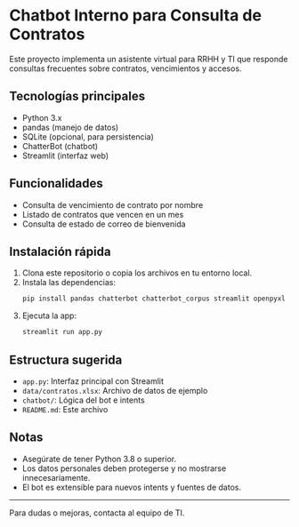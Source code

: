 # Chatbot Interno para Consulta de Contratos

Este proyecto implementa un asistente virtual para RRHH y TI que responde consultas frecuentes sobre contratos, vencimientos y accesos.

## Tecnologías principales
- Python 3.x
- pandas (manejo de datos)
- SQLite (opcional, para persistencia)
- ChatterBot (chatbot)
- Streamlit (interfaz web)

## Funcionalidades
- Consulta de vencimiento de contrato por nombre
- Listado de contratos que vencen en un mes
- Consulta de estado de correo de bienvenida

## Instalación rápida
1. Clona este repositorio o copia los archivos en tu entorno local.
2. Instala las dependencias:
   ```bash
   pip install pandas chatterbot chatterbot_corpus streamlit openpyxl
   ```
3. Ejecuta la app:
   ```bash
   streamlit run app.py
   ```

## Estructura sugerida
- `app.py`: Interfaz principal con Streamlit
- `data/contratos.xlsx`: Archivo de datos de ejemplo
- `chatbot/`: Lógica del bot e intents
- `README.md`: Este archivo

## Notas
- Asegúrate de tener Python 3.8 o superior.
- Los datos personales deben protegerse y no mostrarse innecesariamente.
- El bot es extensible para nuevos intents y fuentes de datos.

---

Para dudas o mejoras, contacta al equipo de TI.
